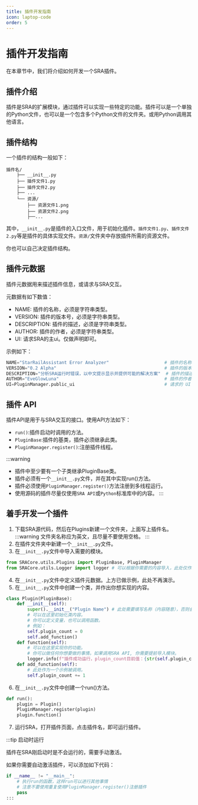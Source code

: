 ```yaml
---
title: 插件开发指南
icon: laptop-code
order: 5
---
```


# 插件开发指南

在本章节中，我们将介绍如何开发一个SRA插件。

## 插件介绍

插件是SRA的扩展模块，通过插件可以实现一些特定的功能。插件可以是一个单独的Python文件，也可以是一个包含多个Python文件的文件夹。或用Python调用其他语言。

## 插件结构

一个插件的结构一般如下：

```
插件名/
    ├── __init__.py
    ├── 插件文件1.py
    ├── 插件文件2.py
    ├── ...
    └── 资源/
        ├── 资源文件1.png
        ├── 资源文件2.png
        ├──...
```

其中，`__init__.py`是插件的入口文件，用于初始化插件。`插件文件1.py`、`插件文件2.py`等是插件的具体实现文件。`资源/`文件夹中存放插件所需的资源文件。

你也可以自己决定插件结构。

## 插件元数据
插件元数据用来描述插件信息，或请求与SRA交互。

元数据有如下数值：
- NAME: 插件的名称，必须是字符串类型。
- VERSION: 插件的版本号，必须是字符串类型。
- DESCRIPTION: 插件的描述，必须是字符串类型。
- AUTHOR: 插件的作者，必须是字符串类型。
- UI: 请求SRA的主ui。仅做声明即可。

示例如下：
```python
NAME="StarRailAssistant Error Analyzer"                     # 插件的名称
VERSION="0.2 Alpha"                                         # 插件的版本
DESCRIPTION="分析SRA运行时错误，以中文提示显示并提供可能的解决方案"  # 插件的描述
AUTHOR="EveGlowLuna"                                        # 插件的作者
UI=PluginManager.public_ui                                  # 请求的 UI
```
## 插件 API

插件API是用于与SRA交互的接口。使用API方法如下：
- `run()`:插件启动时调用的方法。
- `PluginBase`:插件的基类，插件必须继承此类。
- `PluginManager.register()`:注册插件线程。

:::warning
- 插件中至少要有一个子类继承PluginBase类。
- 插件必须有一个`__init__.py`文件，并在其中实现run()方法。
- 插件必须使用`PluginManager.register()`方法注册到多线程运行。
- 使用源码的插件尽量仅使用`SRA API`或`Python`标准库中的内容。
:::

## 着手开发一个插件

1. 下载SRA源代码，然后在Plugins新建一个文件夹，上面写上插件名。
:::warning
文件夹名称应为英文，且尽量不要使用空格。
:::
2. 在插件文件夹中新建一个`__init__.py`文件。
3. 在`__init__.py`文件中导入需要的模块。
```python
from SRACore.utils.Plugins import PluginBase, PluginManager
from SRACore.utils.Logger import logger # 可以根据你需要的内容导入，此处仅作示例
```
4. 在`__init__.py`文件中定义插件元数据。上方已做示例，此处不再演示。
5. 在`__init__.py`文件中创建一个类，并作出你想实现的内容。
```python
class Plugin(PluginBase):
    def __init__(self):
        super().__init__("Plugin Name") # 此处需要填写名称（内容随意），否则会引发报错。
        # 可以在这里初始化类内容。
        # 你可以定义变量，也可以调用函数。
        # 例如：
        self.plugin_count = 0
        self.add_function()
    def function(self):
        # 可以在这里实现你的功能。
        # 你可以做任何你想要做的事情。如果调用SRA API, 你需要提前导入模块。
        logger.info(f"插件成功运行，plugin_count目前值：{str(self.plugin_count)}")
    def add_function(self):
        # 此处作为一个示例被调用。
        self.plugin_count += 1
```
6. 在`__init__.py`文件中创建一个run()方法。
```python
def run():
    plugin = Plugin()
    PluginManager.register(plugin)
    plugin.function()
```
7. 运行SRA，打开插件页面，点击插件名，即可运行插件。

:::tip 启动时运行

插件在SRA刚启动时是不会运行的，需要手动激活。

如果你需要自动激活插件，可以添加如下代码：
```python
if __name__ != "__main__":
    # 执行run的函数，这样run可以进行其他事情
    # 注意不要使用重复使用PluginManager.register()注册插件
    pass
:::
    